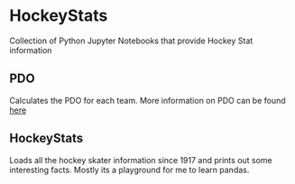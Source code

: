 # HockeyStats
Collection of Python Jupyter Notebooks that provide Hockey Stat information


## PDO
Calculates the PDO for each team.  More information on PDO can be found [here](https://en.wikipedia.org/wiki/Analytics_(ice_hockey))

## HockeyStats
Loads all the hockey skater information since 1917 and prints out some interesting facts.  Mostly its a playground for me to learn pandas.
